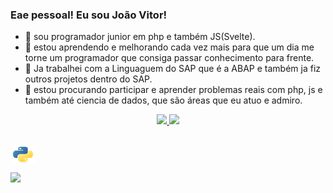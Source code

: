 ### Eae pessoal! Eu sou João Vitor!
- 🔭 sou programador junior em php e também JS(Svelte).
- 🌱 estou aprendendo e melhorando cada vez mais para que um dia me torne um programador que consiga passar conhecimento para frente.
- 👯 Ja trabalhei com a Linguaguem do SAP que é a ABAP e também ja fiz outros projetos dentro do SAP.
- 🤔 estou procurando participar e aprender problemas reais com php, js e também até ciencia de dados, que são áreas que eu atuo e admiro.

<div align="center">
<a href="https://github.com/JaoVSantos">
<img height="180em" src="https://github-readme-stats.vercel.app/api?username=JaoVSantos&show_icons=true&theme=chartreuse-dark&include_all_commits=true&count_private=true"/>
<img height="180em" src="https://github-readme-stats.vercel.app/api/top-langs/?username=JaoVSantos&layout=compact&langs_count=7&theme=chartreuse-dark"/>
</div>
  
  ##
 
<img align="center" alt="Rafa-Python" height="30" width="40" src="https://raw.githubusercontent.com/devicons/devicon/master/icons/python/python-original.svg">
 
<a href="https://www.linkedin.com/in/joãoviitorsantos" target="_blank"><img src="https://img.shields.io/badge/-LinkedIn-%230077B5?style=for-the-badge&logo=linkedin&logoColor=white" target="_blank"></a> 
